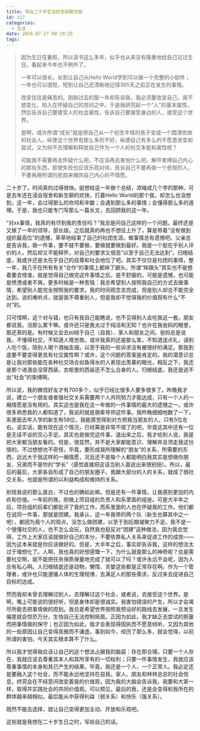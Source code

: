 ```yaml
---
title: 写在二十岁生日的无标题文档
id: 117
categories:
  - 生活
date: 2016-07-27 08:19:25
tags:
---
```


> 因为生日在暑假，所以读书这么多年，似乎也从来没有隆重地给自己过过生日。看起来今年也不例外了。
> 
> 
> 一年可以很长，长到让自己从Hello World学到可以做一个完整的小软件；一年也可以很短，短到让自己还清晰地记得365天之前正在发生的事情。
> 
> 
> 改变往往是痛苦的。刚刚过去的那一年却告诉我，我必须要改变自己。我不想变化，陷入在怀疑自己的苦闷之中。于是我研究起一个“人”的基本属性，然后告诉自己要接受人的社会属性，告诉自己要接受身边的人，接受这个世界。
> 
> 
> 是啊，或许所谓“成长”就是把自己从一个初生牛犊的孩子变成一个圆滑世故的社会人。纵使这个世界有那么多的不好，纵使自己有多么的不愿意改变和尝试，又为何不去理解和释放自己作为一个人的社交本能和属性呢？
> 
> 
> 可能我不需要再去怀疑什么吧，不应该再去害怕什么吧。解开束缚自己内心的那些东西，即使失败也应该乐观对待，告诉自己不要再做一个悲观的人，不要再用所谓的悲观来掩饰自己内心的不情愿。
<!--more-->

二十岁了。时间真的过得很快。挺想给这一年做个总结，浓缩成几个字的那种。可是去年还在浸会宿舍和新生聊的欢快，打着Hello World的那个我，却怎么也没想到，这一年，会过得那么的坎坷和辛酸；会遇到那么多的事情；会懂得那么多的道理。于是，我也只能专门写那么一篇长文，去回顾我的这一年。

“对xx事情，我真的有尽到我的责任吗？”我总是问自己这样的一个问题。最终还是又做了一年的领导，部长级。之后就真的再也不想往上升了，算是带着“没有做到组织最高位”的遗憾，草草地结束了自己的社团生涯。做事情总有遗憾吧。父亲总是告诉我，做一件事，要不就不要做，要做就要做到最好。我是一个挺在乎别人评价的人，然后却又不能释怀，对自己的要求又很高“以至于自己无法达到”。归根结底，我或许还是太在乎自己的自尊和社会地位了吧。其实不仅仅是社团的事情，整一年，我几乎在所有有关“合作”的事情上都摔了跟头。所谓“摔跟头”其实也不是想着要去怪谁，就是觉得自己做完这件事情之后，是不舒服的，可能是遗憾，也可能是愤懑或者不爽。更多时候是一种苦恼：我总希望别人按照我自己的方式去做事情，希望别人能完全按照我的要求，我的时间观念去完成，但是别人却总不能完全达到。说的难听点，就是我不尊重别人，但是我却不觉得我的价值观有什么“不对”的。

只可惜啊，这个对与错，也只有我自己能瞎说，也不见得别人会吃我这一套。朋友都说我，活那么累干嘛。或许还只是我太过于纯洁和无知？也许在我爸妈的眼里，那还真的是。有时候又会去纠结于自己（自我）、家人和朋友之间。爸妈总是说我，不懂得社交，不知道人情世故。或许我真的还是那么笨，不知道送点礼，请别人吃个饭，陪别人喝个酒抽支烟，以至于我的一些诉求没有被很好的满足。那我到底要不要变得更具有社交属性啊？或许，这个问题的答案是肯定的。我的潜意识总是让我对那些能在各种社交场合如鱼得水的人表现出羡慕的眼光，相反之下，我还是那个进酒会没穿西装，衣柜里的西装还不怎么合身的人。归根结底，我还是逃不出“社会”的束缚啊。

所以说，我的微信好友才有700多个，似乎已经比很多人要多很多了。昨晚我才说，建立一个朋友或者强社交关系需要两个人共同努力才能达成，只有一个人的一厢情愿是没有用的。其实这也是我在这一年做的一件事情的最大的遗憾之一。或许很多熟悉我的人都知道了，我说的就是朋辈导师这件事。我昨晚细细地数了一下，系里面去年入学的新生有58位，我能感觉得到对方把我当朋友的人，只有5位左右。说实话，能有现在这个情况，已经算是非常不错了的吧，毕竟这其中还有一位是无话不谈的交心手足。其实也是做完这件事，退出来之后，我才给别人说，我是把大家都当朋友看的。但是，很显然，并不是大家都能意识、理解并且领走我这份情的。不过想想也不奇怪，毕竟，要形成我所理解的“朋友”的关系，所需要的东西，远远大于我这样的一厢情愿，况且还不是每个人都能明白我其实是想做你朋友、兄弟而不是你的“学长”（感觉直接把这话当别人面说出来很别扭）。所以，最后的最后，大家各自形成了自己的朋友圈子。我跟大部分的人的关系，就成了弱社交关系，也就是所谓的以利益构成和维持的关系。

别怪我说的那么直白，不过也的确如此嘛。但是还有一件事情，让我感到更加的内疚和彷徨。一年前的我，刚做上项目组的负责人和系里面的组爸。可是大半年之后，项目组的后辈们都批评了我的工作，而系里面的人也在怀疑我的工作。他们都在说同一件事，那就是团建。我承认，这一年我带的两个队（新生也算其中之一吧），都因为我个人的观点，没怎么做团建，以至于到后期凝聚力不足。我不是一个很懂社交的人，也不怎么会玩，自然我也挺反对“团建”这种做法，因为我总觉得，工作上大家应该就做好自己的本分，不要依靠私人关系来促进工作的成效——因为这本来就是你应该做好的。但是，大半年之后，事实却告诉我，这样的想法太过于理想化了。人啊，我也真的好想感慨一下，为什么就是那么的神奇呢？总是需要社交啊，就不能把任务保质保量地完成了就可以了吗？或许永远不会呢，因为人总有私心啊。人归根结底还是动物，懒惰、贪婪这些都是正常存在啊。作为一个管理者，或许也只能遵循人体的生理规律，去满足人的那些需求，反过来去促进自己目标的达成。

然而我却未曾去理解过别人，去理解过这个社会，或者说，去接受这个世界。是啊，嘴上可能说的很好听，但是身体却是很诚实。我害怕错误的产生，所以才会竭尽所能去把事情做的周到。我总是希望世界按照我预设好的路线去发展，一旦发生偏差就会惊恐万分，生怕自己无法控制局面。正因为如此，我才缺乏去尝试的胆量而把事情做的保守；也正因为如此，我才会表现得固执而不愿意倾听，又因为其他的一些原因让自己变得高傲而不谦虚。事到如今，经历了那么多，就会觉得，以前所谓的害怕，今天其实根本算不了什么。

所以我才觉得我应该让自己的这个想法占据我的脑袋：存在即合理。只要一个人存在，我就应该去尊重其本人和其所享有的一切权利；只要一件事情发生，我就应该尊重事情的本身和其已产生的结果。毕竟，我还是一个人，一个正常人。我必定还是要融入这个社会，而不能永远地坚持在自我。家人、朋友和林林总总的社会信息，终究会在不经意间改变着我的价值观，因为我的大脑会告诉我，我要和大家一样，取得并实践社会的共同价值观。可以预见，最后的我，还是会变得和我所在的群体越来越相似，最后能从中获得利益（弱关系）和快乐（强关系）。

既然不能去选择，就让自己变得更加主动、开放和乐观吧。

这些就是我想在二十岁生日之时，写给自己的话。